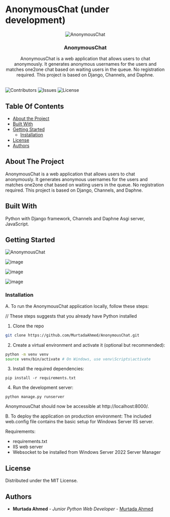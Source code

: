 # AnonymousChat (under development)
<p align="center">
  <img src="https://github.com/MurtadaAhmed/AnonymousChat/assets/108568451/fa77aed8-2b77-4d55-b5a1-3a35a085e87c" alt="AnonymousChat" />

</p>

<p align="center">
  

  <h3 align="center">AnonymousChat</h3>

  <p align="center">
    AnonymousChat is a web application that allows users to chat anonymously. It generates anonymous usernames for the users and matches one2one chat based on waiting users in the queue. No registration required. This project is based on Django, Channels, and Daphne.
    <br/>
    <br/>
  
  </p>
</p>

![Contributors](https://img.shields.io/github/contributors/MurtadaAhmed/AnonymousChat?color=dark-green) ![Issues](https://img.shields.io/github/issues/MurtadaAhmed/AnonymousChat) ![License](https://img.shields.io/github/license/MurtadaAhmed/AnonymousChat) 

## Table Of Contents

* [About the Project](#about-the-project)
* [Built With](#built-with)
* [Getting Started](#getting-started)
  * [Installation](#installation)
* [License](#license)
* [Authors](#authors)

## About The Project

AnonymousChat is a web application that allows users to chat anonymously. It generates anonymous usernames for the users and matches one2one chat based on waiting users in the queue. No registration required. This project is based on Django, Channels, and Daphne. 

## Built With

Python with Django framework, Channels and Daphne Asgi server, JavaScript.

## Getting Started
<img src="https://github.com/MurtadaAhmed/AnonymousChat/assets/108568451/fa77aed8-2b77-4d55-b5a1-3a35a085e87c" alt="AnonymousChat" />

![image](https://github.com/MurtadaAhmed/AnonymousChat/assets/108568451/d96bd2be-1991-4faf-83d1-58e5400a8fae)

![image](https://github.com/MurtadaAhmed/AnonymousChat/assets/108568451/0155bbfb-ea1e-43d0-8612-f94f3a30bc52)

![image](https://github.com/MurtadaAhmed/AnonymousChat/assets/108568451/72bdcdfe-750f-4258-827e-d2680d24a225)

### Installation

A. To run the AnonymousChat application locally, follow these steps:

// These steps suggests that you already have Python installed

1. Clone the repo

```sh
git clone https://github.com/MurtadaAhmed/AnonymousChat.git
```

2. Create a virtual environment and activate it (optional but recommended):

```sh
python -m venv venv
source venv/bin/activate # On Windows, use venv\Scripts\activate
```

3. Install the required dependencies:

```
pip install -r requirements.txt
```

4. Run the development server:
```
python manage.py runserver
```

AnonymousChat should now be accessible at http://localhost:8000/.

B. To deploy the application on production environment:
The included web.config file contains the basic setup for Windows Server IIS server.

Requirements:
- requirements.txt
- IIS web server
- Websocket to be installed from Windows Server 2022 Server Manager

## License

Distributed under the MIT License.

## Authors

* **Murtada Ahmed** - *Junior Python Web Developer* - [Murtada Ahmed](https://github.com/MurtadaAhmed) 
